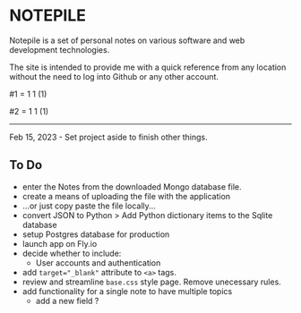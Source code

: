 # NOTEPILE

Notepile is a set of personal notes on various software and web
development technologies.

The site is intended to provide me with a quick reference from any location without the need to log into Github or any other account.

#1 = 1 1 (1)

#2 = 1 1 (1)

---

Feb 15, 2023 - Set project aside to finish other things.

## To Do

-   enter the Notes from the downloaded Mongo database file.
-   create a means of uploading the file with the application
-   ...or just copy paste the file locally...
-   convert JSON to Python > Add Python dictionary items to the Sqlite database
-   setup Postgres database for production
-   launch app on Fly.io
-   decide whether to include:
    -   User accounts and authentication
-   add `target="_blank"` attribute to `<a>` tags.
-   review and streamline `base.css` style page. Remove unecessary rules.
-   add functionality for a single note to have multiple topics
    -   add a new field ?
